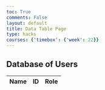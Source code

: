 ```yaml
---
toc: True
comments: False
layout: default
title: Data Table Page
type: hacks
courses: {'timebox': {'week': 22}}
---
```

## Database of Users
<table>
  <thead>
  <tr>
    <th>Name</th>
    <th>ID</th>
    <th>Role</th>
  </tr>
  </thead>
  <tbody id="result">
  </tbody>
</table>
<script type="module">
  import { uri, options } from '{{site.baseurl}}/config.js';
  const url = uri + '/api/users/';
  const resultContainer = document.getElementById("result");
  fetch(url, options)
    .then(response => {
      if (response.status === 401) {
        window.location.href = '{{site.baseurl}}/2024/01/24/Login-Page.html';
        return;
      }
      if (response.status === 403) {
        alert("403 Error: You don't have access to this! Admins only")
      }
      if (response.status !== 200) {
        const errorMsg = 'Database response error: ' + response.status;
        console.log(errorMsg);
        const tr = document.createElement("tr");
        const td = document.createElement("td");
        td.innerHTML = errorMsg;
        tr.appendChild(td);
        resultContainer.appendChild(tr);
        return;
      }
      response.json().then(data => {
        console.log(data);
        for (const row of data) {
          const tr = document.createElement("tr");
          const name = document.createElement("td");
          const id = document.createElement("td");
          const role = document.createElement("td");
          name.innerHTML = row.name;
          id.innerHTML = row.uid;
          role.innerHTML = row.role;
          tr.appendChild(name);
          tr.appendChild(id);
          tr.appendChild(role);
          resultContainer.appendChild(tr);
        }
      });
    })
    .catch(err => {
      console.error(err);
      const tr = document.createElement("tr");
      const td = document.createElement("td");
      td.innerHTML = err + ": " + url;
      tr.appendChild(td);
      resultContainer.appendChild(tr);
    });
</script>